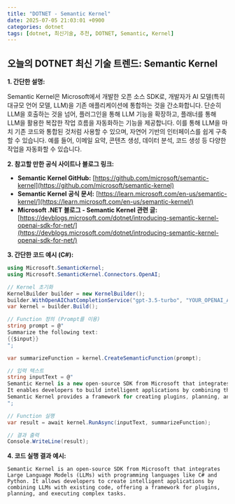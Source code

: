 ```yaml
---
title: "DOTNET - Semantic Kernel"
date: 2025-07-05 21:03:01 +0900
categories: dotnet
tags: [dotnet, 최신기술, 추천, DOTNET, Semantic, Kernel]
---
```


## 오늘의 DOTNET 최신 기술 트렌드: **Semantic Kernel**

**1. 간단한 설명:**

Semantic Kernel은 Microsoft에서 개발한 오픈 소스 SDK로, 개발자가 AI 모델(특히 대규모 언어 모델, LLM)을 기존 애플리케이션에 통합하는 것을 간소화합니다. 단순히 LLM을 호출하는 것을 넘어, 플러그인을 통해 LLM 기능을 확장하고, 플래너를 통해 LLM을 활용한 복잡한 작업 흐름을 자동화하는 기능을 제공합니다. 이를 통해 LLM을 마치 기존 코드와 통합된 것처럼 사용할 수 있으며, 자연어 기반의 인터페이스를 쉽게 구축할 수 있습니다. 예를 들어, 이메일 요약, 콘텐츠 생성, 데이터 분석, 코드 생성 등 다양한 작업을 자동화할 수 있습니다.

**2. 참고할 만한 공식 사이트나 블로그 링크:**

*   **Semantic Kernel GitHub:** [https://github.com/microsoft/semantic-kernel](https://github.com/microsoft/semantic-kernel)
*   **Semantic Kernel 공식 문서:** [https://learn.microsoft.com/en-us/semantic-kernel/](https://learn.microsoft.com/en-us/semantic-kernel/)
*   **Microsoft .NET 블로그 - Semantic Kernel 관련 글:** [https://devblogs.microsoft.com/dotnet/introducing-semantic-kernel-openai-sdk-for-net/](https://devblogs.microsoft.com/dotnet/introducing-semantic-kernel-openai-sdk-for-net/)

**3. 간단한 코드 예시 (C#):**

```csharp
using Microsoft.SemanticKernel;
using Microsoft.SemanticKernel.Connectors.OpenAI;

// Kernel 초기화
KernelBuilder builder = new KernelBuilder();
builder.WithOpenAIChatCompletionService("gpt-3.5-turbo", "YOUR_OPENAI_API_KEY");
var kernel = builder.Build();

// Function 정의 (Prompt를 이용)
string prompt = @"
Summarize the following text:
{{$input}}
";

var summarizeFunction = kernel.CreateSemanticFunction(prompt);

// 입력 텍스트
string inputText = @"
Semantic Kernel is a new open-source SDK from Microsoft that integrates Large Language Models (LLMs) with conventional programming languages like C# and Python.
It enables developers to build intelligent applications by combining the power of LLMs with existing code.
Semantic Kernel provides a framework for creating plugins, planning, and executing complex tasks using LLMs.
";

// Function 실행
var result = await kernel.RunAsync(inputText, summarizeFunction);

// 결과 출력
Console.WriteLine(result);
```

**4. 코드 실행 결과 예시:**

```
Semantic Kernel is an open-source SDK from Microsoft that integrates Large Language Models (LLMs) with programming languages like C# and Python. It allows developers to create intelligent applications by combining LLMs with existing code, offering a framework for plugins, planning, and executing complex tasks.
```

